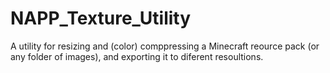 # NAPP_Texture_Utility
A utility for resizing and (color) comppressing a Minecraft reource pack (or any folder of images), and exporting it to diferent resoultions.

